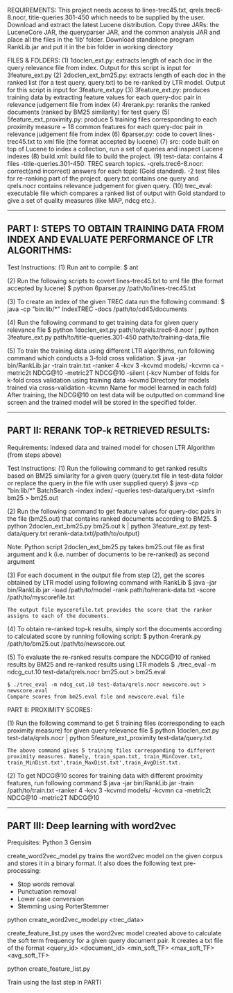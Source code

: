 REQUIREMENTS:
This project needs access to lines-trec45.txt, qrels.trec6-8.nocr, title-queries.301-450 which needs to be supplied by the user. 
Download and extract the latest Lucene distribution. Copy three JARs: the LuceneCore JAR, the queryparser JAR, and the common analysis JAR and place all the files in the ‘lib’ folder.
Download standalone program RankLib.jar and put it in the bin folder in working directory

FILES & FOLDERS:
(1) 1doclen_ext.py: extracts length of each doc in the query relevance file from index. Output for this script is input for 3feature_ext.py
(2) 2doclen_ext_bm25.py: extracts length of each doc in the ranked list (for a test query, query.txt) to be re-ranked by LTR model. Output for this script is input for 3feature_ext.py
(3) 3feature_ext.py: produces training data by extracting feature values for each query-doc pair in relevance judgement file from index
(4) 4rerank.py: reranks the ranked documents (ranked by BM25 similarity) for test query
(5) 5feature_ext_proximity.py: produce 5 training files corresponding to each proximity measure + 18 common features for each query-doc pair in relevance judgement file from index
(6) 6parser.py: code to covert lines-trec45.txt to xml file (the format accepted by lucene)
(7) src: code built on top of Lucene to index a collection, run a set of queries and inspect Lucene indexes
(8) build.xml: build file to build the project.
(9) test-data: contains 4 files
     -title-queries.301-450: TREC search topics.
     -qrels.trec6-8.nocr: correct(and incorrect) answers for each topic (Gold standard).
     -2 test files for re-ranking part of the project. query.txt contains one query and qrels.nocr contains relevance judgement for given query.
(10) trec_eval: executable file which compares a ranked list of output with Gold standard to give a set of quality measures (like MAP, ndcg etc.).


-------------------------------------------------------------------------------
PART I: STEPS TO OBTAIN TRAINING DATA FROM INDEX AND EVALUATE PERFORMANCE OF LTR ALGORITHMS:
-------------------------------------------------------------------------------

Test Instructions:
(1) Run ant to compile:
	$ ant

(2) Run the following scripts to covert lines-trec45.txt to xml file (the format accepted by lucene)
	$ python 6parser.py /path/to/lines-trec45.txt

(3) To create an index of the given TREC data run the following command:
	$ java -cp "bin:lib/*" IndexTREC -docs /path/to/cd45/documents

(4) Run the following command to get training data for given query relevance file
	$ python 1doclen_ext.py path/to/qrels.trec6-8.nocr | python 3feature_ext.py path/to/title-queries.301-450 path/to/training-data_file

(5) To train the training data using different LTR algorithms, run following command which conducts a 3-fold cross validation. 
	$ java -jar bin/RankLib.jar -train train.txt -ranker 4 -kcv 3 -kcvmd models/ -kcvmn ca -metric2t NDCG@10 -metric2T NDCG@10 -silent
		(-kcv Number of folds for k-fold cross validation using training data
		-kcvmd Directory for models trained via cross-validation
		-kcvmn Name for model learned in each fold)
	After training, the NDCG@10 on test data will be outputted on command line screen and the trained model will be stored in the specified folder.

----------------------------------------
PART II: RERANK TOP-k RETRIEVED RESULTS:
----------------------------------------

Requirements: Indexed data and trained model for chosen LTR Algorithm (from steps above)

Test Instructions:
(1) Run the following command to get ranked results based on BM25 similarity for a given query (query.txt file in test-data folder or replace the query in the file with user supplied query)
	$ java -cp "bin:lib/*" BatchSearch -index index/ -queries test-data/query.txt -simfn bm25 > bm25.out

(2) Run the following command to get feature values for query-doc pairs in the file (bm25.out) that contains ranked documents according to BM25.
	$ python 2doclen_ext_bm25.py bm25.out k | python 3feature_ext.py test-data/query.txt rerank-data.txt(/path/to/output)

   Note: Python script 2doclen_ext_bm25.py takes bm25.out file as first argument and k (i.e. number of documents to be re-ranked) as second argument

(3) For each document in the output file from step (2), get the scores obtained by LTR model using following command with RankLib
	$ java -jar bin/RankLib.jar -load /path/to/model -rank path/to/rerank-data.txt -score /path/to/myscorefile.txt

    The output file myscorefile.txt provides the score that the ranker assigns to each of the documents. 

(4) To obtain re-ranked top-k results, simply sort the documents according to calculated score by running following script:
	$ python 4rerank.py /path/to/bm25.out /path/to/newscore.out

(5) To evaluate the re-ranked results compare the NDCG@10 of ranked results by BM25 and re-ranked results using LTR models
	$ ./trec_eval -m ndcg_cut.10 test-data/qrels.nocr bm25.out > bm25.eval

	$ ./trec_eval -m ndcg_cut.10 test-data/qrels.nocr newscore.out > newscore.eval
    Compare scores from bm25.eval file and newscore.eval file

PART II: PROXIMITY SCORES:

(1) Run the following command to get 5 training files (corresponding to each proximity measure) for given query relevance file
	$ python 1doclen_ext.py test-data/qrels.nocr | python 5feature_ext_proximity test-data/query.txt

    The above command gives 5 training files corresponding to different proximity measures. Namely, train_span.txt, train_MinCover.txt, train_MinDist.txt',train_MaxDist.txt',train_AvgDist.txt.

(2) To get NDCG@10 scores for training data with different proximity features, run following command 
	$ java -jar bin/RankLib.jar -train /path/to/train.txt -ranker 4 -kcv 3 -kcvmd models/ -kcvmn ca -metric2t NDCG@10 -metric2T NDCG@10

----------------------------------------
PART III: Deep learning with word2vec
----------------------------------------

Prequisites: 
Python 3
Gensim

create_word2vec_model.py trains the word2vec model on the given corpus and stores it in a binary format. It also does the following text pre-processing:
- Stop words removal
- Punctuation removal
- Lower case conversion
- Stemming using PorterStemmer

python create_word2vec_model.py <trec_data> <query>

create_feature_list.py uses the word2vec model created above to calculate the soft term frequency for a given query document pair. It creates a txt file of the format
<query_id> <document_id> <min_soft_TF> <max_soft_TF> <avg_soft_TF> 

python create_feature_list.py 

Train using the last step in PARTI






